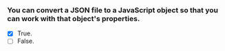 ### You can convert a JSON file to a JavaScript object so that you can work with that object's properties.

- [x] True.
- [ ] False.
